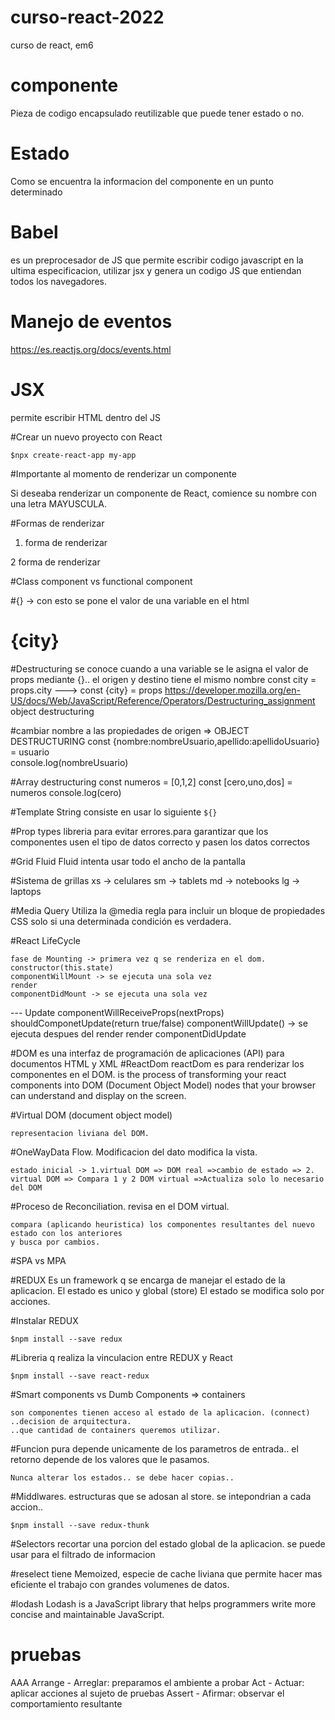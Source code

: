 # curso-react-2022
curso de react, em6

# componente
Pieza de codigo encapsulado reutilizable que puede tener estado o no.

# Estado
Como se encuentra la informacion del componente en un punto determinado 

# Babel
es un preprocesador de JS que permite escribir codigo javascript en la ultima especificacion, utilizar jsx
y genera un codigo JS que entiendan todos los navegadores.

# Manejo de eventos
https://es.reactjs.org/docs/events.html

# JSX
permite escribir HTML dentro del JS


#Crear un nuevo proyecto con React
```
$npx create-react-app my-app
```

#Importante al momento de renderizar un componente

Si deseaba renderizar un componente de React, comience su nombre con una letra MAYUSCULA.

#Formas de renderizar

1. forma de renderizar
<Location></Location>

2 forma de renderizar
<Index/>

#Class component vs functional component

#{} -> con esto se pone el valor de una variable en el html
<h1>{city}</h1>

#Destructuring se conoce cuando a una variable se le asigna el valor de props mediante {}.. el origen y destino tiene el mismo nombre
const city = props.city ---> const {city} = props
https://developer.mozilla.org/en-US/docs/Web/JavaScript/Reference/Operators/Destructuring_assignment
object destructuring

#cambiar nombre a las propiedades de origen => OBJECT DESTRUCTURING
const {nombre:nombreUsuario,apellido:apellidoUsuario} = usuario  
console.log(nombreUsuario)


#Array destructuring
const numeros = [0,1,2]
const [cero,uno,dos]  = numeros
console.log(cero)

#Template String
consiste en usar lo siguiente `${}`

#Prop types
libreria para evitar errores.para garantizar que los componentes usen el tipo de datos correcto y pasen los datos correctos


#Grid Fluid
Fluid intenta usar todo el ancho de la pantalla

#Sistema de grillas
xs -> celulares
sm -> tablets
md -> notebooks
lg -> laptops

#Media Query
Utiliza la @media regla para incluir un bloque de propiedades CSS solo si una determinada condición es verdadera.



#React LifeCycle
	
	fase de Mounting -> primera vez q se renderiza en el dom.
	constructor(this.state)
	componentWillMount -> se ejecuta una sola vez
	render
	componentDidMount -> se ejecuta una sola vez
	
	
	
--- Update
	componentWillReceiveProps(nextProps)
	shouldComponetUpdate(return true/false)
	componentWillUpdate()  -> se ejecuta despues del render
	render
	componentDidUpdate
	
#DOM
	es una interfaz de programación de aplicaciones (API) para documentos HTML y XML
#ReactDom
	reactDom es para renderizar los componentes en el DOM.
	 is the process of transforming your react components into DOM (Document Object Model) 
	 nodes that your browser can understand and display on the screen.
	
#Virtual DOM (document object model)
	
	representacion liviana del DOM.
	

#OneWayData Flow. Modificacion del dato modifica la vista.

	estado inicial -> 1.virtual DOM => DOM real =>cambio de estado => 2. virtual DOM => Compara 1 y 2 DOM virtual =>Actualiza solo lo necesario del DOM

#Proceso de Reconciliation. revisa en el DOM virtual.
	
	compara (aplicando heuristica) los componentes resultantes del nuevo estado con los anteriores
	y busca por cambios.



#SPA vs MPA
	
#REDUX 
	Es un framework q se encarga de manejar el estado de la aplicacion. El estado es unico y global (store)
	El estado se modifica solo por acciones.
	
#Instalar REDUX
```
$npm install --save redux

```

#Libreria q realiza la vinculacion entre REDUX y React
```
$npm install --save react-redux
```

#Smart components vs Dumb Components => containers

	son componentes tienen acceso al estado de la aplicacion. (connect)
	..decision de arquitectura.
	..que cantidad de containers queremos utilizar.



#Funcion pura
	depende unicamente de los parametros de entrada.. el retorno
	depende de los valores que le pasamos.
	
	Nunca alterar los estados.. se debe hacer copias..


#Middlwares.
	estructuras que se adosan al store. se intepondrian a cada accion..
```
$npm install --save redux-thunk
```

#Selectors
	recortar una porcion del estado global de la aplicacion. se puede usar para el filtrado de informacion
	
	
#reselect
	tiene Memoized, especie de cache liviana que permite hacer mas eficiente el trabajo con grandes volumenes de datos.


#lodash
	Lodash is a JavaScript library that helps programmers write more concise and maintainable JavaScript.
	
# pruebas
AAA 
	Arrange - Arreglar: preparamos el ambiente a probar
	Act - Actuar: aplicar acciones al sujeto de pruebas
	Assert - Afirmar: observar el comportamiento resultante














